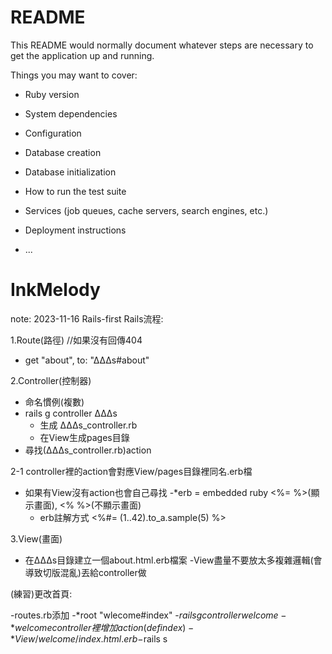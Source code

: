 # README

This README would normally document whatever steps are necessary to get the
application up and running.

Things you may want to cover:

* Ruby version

* System dependencies

* Configuration

* Database creation

* Database initialization

* How to run the test suite

* Services (job queues, cache servers, search engines, etc.)

* Deployment instructions

* ...
# InkMelody

note:
2023-11-16 Rails-first
Rails流程:


1.Route(路徑)  //如果沒有回傳404
- get "about", to: "∆∆∆s#about"

2.Controller(控制器)
- 命名慣例(複數)
- rails g controller ∆∆∆s
  - 生成 ∆∆∆s_controller.rb
  - 在View生成pages目錄
- 尋找(∆∆∆s_controller.rb)action

2-1 controller裡的action會對應View/pages目錄裡同名.erb檔
  - 如果有View沒有action也會自己尋找
  -*erb = embedded ruby <%= %>(顯示畫面), <% %>(不顯示畫面)
    - erb註解方式 <%#= (1..42).to_a.sample(5) %>

3.View(畫面)
- 在∆∆∆s目錄建立一個about.html.erb檔案
 -View盡量不要放太多複雜邏輯(會導致切版混亂)丟給controller做

(練習)更改首頁:

-routes.rb添加
-*root "wlecome#index"
-$rails g controller welcome
-*welcome controller裡增加action(def index)
-*View/welcome/index.html.erb
-$rails s

